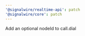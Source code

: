 ```yaml
---
'@signalwire/realtime-api': patch
'@signalwire/core': patch
---
```


Add an optional nodeId to call.dial
